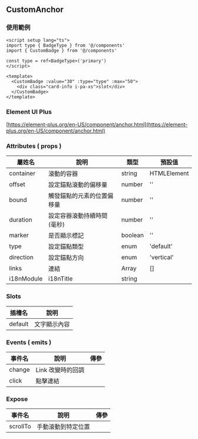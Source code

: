 ## CustomAnchor

### 使用範例

```vue
<script setup lang="ts">
import type { BadgeType } from '@/components'
import { CustomBadge } from '@/components'

const type = ref<BadgeType>('primary')
</script>

<template>
  <CustomBadge :value="30" :type="type" :max="50">
    <div class="card-info i-pa-xs">slot</div>
  </CustomBadge>
</template>
```

### Element UI Plus

[https://element-plus.org/en-US/component/anchor.html](https://element-plus.org/en-US/component/anchor.html)

### Attributes ( props )

| 屬姓名     | 說明                       | 類型                           | 預設值    |
| ---------- | ------------------------- | ------------------------------ | --------- |
| container  | 滾動的容器                 | string | HTMLElement | Window  | ''        |
| offset     | 設定錨點滾動的偏移量        | number                         | ''        |
| bound      | 觸發錨點的元素的位置偏移量  | number                         | ''        |
| duration   | 設定容器滾動持續時間(毫秒)  | number                         | ''        |
| marker     | 是否顯示標記               | boolean                        | ''        |
| type       | 設定錨點類型               | enum                           | 'default' |
| direction  | 設定錨點方向               | enum                           | 'vertical' |
| links      | 連結                      | Array                          | []         |
| i18nModule | i18nTitle                 | string                        |           |

### Slots

| 插槽名  | 說明         |
| ------- | ------------ |
| default | 文字顯示內容 |

### Events ( emits )

| 事件名  | 說明             | 傳參        |
| ------ | ---------------- | ----------- |
| change | Link 改變時的回調 |             |
| click  | 點擊連結          |             |

### Expose

| 事件名    | 說明             | 傳參        |
| -------- | ---------------- | ----------- |
| scrollTo | 手動滾動到特定位置 |             |
